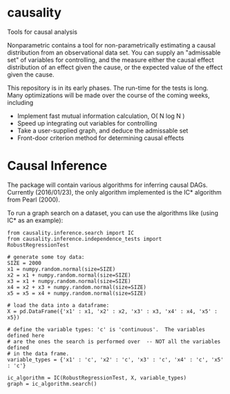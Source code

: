 # causality
Tools for causal analysis

Nonparametric contains a tool for non-parametrically estimating a causal distribution from an observational data set. You can supply an "admissable set" of variables for controlling, and the measure either the causal effect distribution of an effect given the cause, or the expected value of the effect given the cause.

This repository is in its early phases.  The run-time for the tests is long.  Many optimizations will be made over the course of the coming weeks, including
* Implement fast mutual information calculation, O( N log N )
* Speed up integrating out variables for controlling
* Take a user-supplied graph, and deduce the admissable set
* Front-door criterion method for determining causal effects



# Causal Inference

The package will contain various algorithms for inferring causal DAGs.  Currently (2016/01/23), the only algorithm implemented is the IC\* algorithm from Pearl (2000).  

To run a graph search on a dataset, you can use the algorithms like (using IC\* as an example):

```
from causality.inference.search import IC
from causality.inference.independence_tests import RobustRegressionTest

# generate some toy data:
SIZE = 2000
x1 = numpy.random.normal(size=SIZE)
x2 = x1 + numpy.random.normal(size=SIZE)
x3 = x1 + numpy.random.normal(size=SIZE)
x4 = x2 + x3 + numpy.random.normal(size=SIZE)
x5 = x5 = x4 + numpy.random.normal(size=SIZE)

# load the data into a dataframe:
X = pd.DataFrame({'x1' : x1, 'x2' : x2, 'x3' : x3, 'x4' : x4, 'x5' : x5})

# define the variable types: 'c' is 'continuous'.  The variables defined here
# are the ones the search is performed over  -- NOT all the variables defined
# in the data frame.
variable_types = {'x1' : 'c', 'x2' : 'c', 'x3' : 'c', 'x4' : 'c', 'x5' : 'c'}

ic_algorithm = IC(RobustRegressionTest, X, variable_types)
graph = ic_algorithm.search()
```

